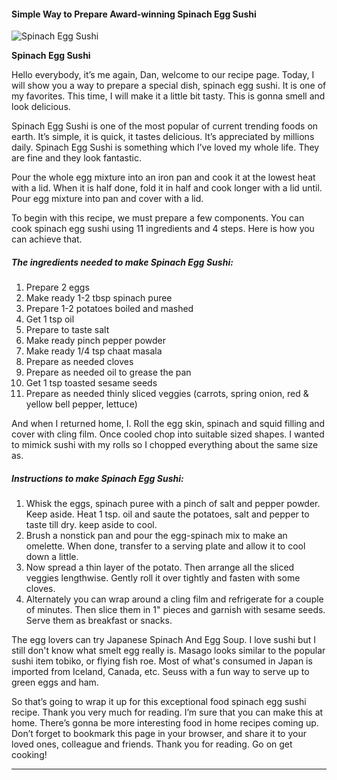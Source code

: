             

#### Simple Way to Prepare Award-winning Spinach Egg Sushi

![Spinach Egg Sushi](https://img-global.cpcdn.com/recipes/323f0a33fb3d01bc/751x532cq70/spinach-egg-sushi-recipe-main-photo.jpg)

**Spinach Egg Sushi**

Hello everybody, it’s me again, Dan, welcome to our recipe page. Today, I will show you a way to prepare a special dish, spinach egg sushi. It is one of my favorites. This time, I will make it a little bit tasty. This is gonna smell and look delicious.

Spinach Egg Sushi is one of the most popular of current trending foods on earth. It’s simple, it is quick, it tastes delicious. It’s appreciated by millions daily. Spinach Egg Sushi is something which I’ve loved my whole life. They are fine and they look fantastic.

Pour the whole egg mixture into an iron pan and cook it at the lowest heat with a lid. When it is half done, fold it in half and cook longer with a lid until. Pour egg mixture into pan and cover with a lid.

To begin with this recipe, we must prepare a few components. You can cook spinach egg sushi using 11 ingredients and 4 steps. Here is how you can achieve that.

##### The ingredients needed to make Spinach Egg Sushi:

1.  Prepare 2 eggs
2.  Make ready 1-2 tbsp spinach puree
3.  Prepare 1-2 potatoes boiled and mashed
4.  Get 1 tsp oil
5.  Prepare to taste salt
6.  Make ready pinch pepper powder
7.  Make ready 1/4 tsp chaat masala
8.  Prepare as needed cloves
9.  Prepare as needed oil to grease the pan
10.  Get 1 tsp toasted sesame seeds
11.  Prepare as needed thinly sliced veggies (carrots, spring onion, red & yellow bell pepper, lettuce)

And when I returned home, I. Roll the egg skin, spinach and squid filling and cover with cling film. Once cooled chop into suitable sized shapes. I wanted to mimick sushi with my rolls so I chopped everything about the same size as.

##### Instructions to make Spinach Egg Sushi:

1.  Whisk the eggs, spinach puree with a pinch of salt and pepper powder. Keep aside. Heat 1 tsp. oil and saute the potatoes, salt and pepper to taste till dry. keep aside to cool.
2.  Brush a nonstick pan and pour the egg-spinach mix to make an omelette. When done, transfer to a serving plate and allow it to cool down a little.
3.  Now spread a thin layer of the potato. Then arrange all the sliced veggies lengthwise. Gently roll it over tightly and fasten with some cloves.
4.  Alternately you can wrap around a cling film and refrigerate for a couple of minutes. Then slice them in 1" pieces and garnish with sesame seeds. Serve them as breakfast or snacks.

The egg lovers can try Japanese Spinach And Egg Soup. I love sushi but I still don't know what smelt egg really is. Masago looks similar to the popular sushi item tobiko, or flying fish roe. Most of what's consumed in Japan is imported from Iceland, Canada, etc. Seuss with a fun way to serve up to green eggs and ham.

So that’s going to wrap it up for this exceptional food spinach egg sushi recipe. Thank you very much for reading. I’m sure that you can make this at home. There’s gonna be more interesting food in home recipes coming up. Don’t forget to bookmark this page in your browser, and share it to your loved ones, colleague and friends. Thank you for reading. Go on get cooking!

* * *